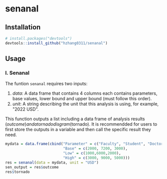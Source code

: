 # senanal

## Installation

```r
# install.packages("devtools")
devtools::install_github("hzhang0311/senanal")
```

## Usage

### I. Senanal

The funtion `senanal` requires two inputs:

1) *data*: A data frame that contains 4 columns each contains parameters, base values, lower bound and upper bound (must follow this order).
2) *unit*: A string describing the unit that this analysis is using, for example, "2022 USD".

This function outputs a list including a data frame of analysis results ($outcome) and a tornado disgram ($tornado). It is recommendded for users to first store the outputs in a variable and then call the specific result they need.

```r
mydata = data.frame(cbind("Parameter" = c("Faculty", "Student", "Doctor"),
                          "Base" = c(2000, 7200, 3000),
                          "Low" = c(1000,6000,2000),
                          "High" = c(3000, 9000, 5000)))
res = senanal(data = mydata, unit = "USD")
sen_output = res$outcome
res$tornado
```
